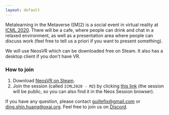```yaml
---
layout: default
---
```


Metalearning in the Metaverse ([M]2) is a social event in virtual reality at [ICML 2020](https://icml.cc/virtual/2020). There will be a cafe, where people can drink and chat in a relaxed environment, as well as a presentation area where people can discuss work (feel free to tell us a priori if you want to present something).

We will use NeosVR which can be downloaded free on Steam. It also has a desktop client if you don't have VR.

### How to join

1. Download [NeosVR on Steam](https://store.steampowered.com/app/740250/Neos_VR/).
2. Join the session (called `ICML2020 - M2`) by clicking [this link](http://cloudx.azurewebsites.net/open/session/a6f9a4f9-bc76-4cb2-aede-656df4adbb52) (the session will be public, so you can also find it in the Neos Session browser).

If you have any question, please contact guillefix@gmail.com or ding.shin.huang@oxai.org. Feel free to join us on [Discord](https://discord.gg/CFsm4Qx).
